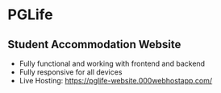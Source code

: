 # PGLife
## Student Accommodation Website
- Fully functional and working with frontend and backend 
- Fully responsive for all devices
- Live Hosting: https://pglife-website.000webhostapp.com/
